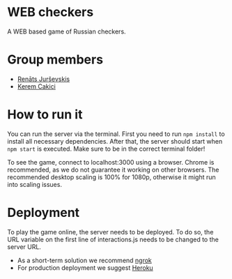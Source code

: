 # WEB checkers
A WEB based game of Russian checkers.

# Group members
* [Renāts Jurševskis](mailto:r.jursevskis@student.tudelft.nl)
* [Kerem Cakici](mailto:k.cakici@student.tudelft.nl)

# How to run it
You can run the server via the terminal.
First you need to run `npm install` to install all necessary dependencies.
After that, the server should start when `npm start` is executed. Make sure to be in the correct terminal folder!

To see the game, connect to localhost:3000 using a browser.
Chrome is recommended, as we do not guarantee it working on other browsers.
The recommended desktop scaling is 100% for 1080p, otherwise it might run into scaling issues.

# Deployment
To play the game online, the server needs to be deployed.
To do so, the URL variable on the first line of interactions.js needs to be changed to the server URL.
* As a short-term solution we recommend [ngrok](https://ngrok.com/)
* For production deployment we suggest [Heroku](https://devcenter.heroku.com/articles/getting-started-with-nodejs)

